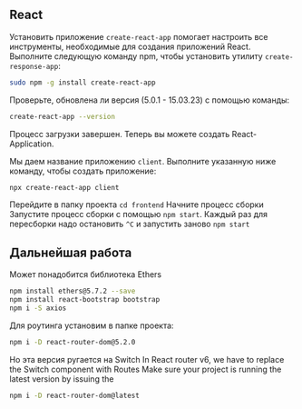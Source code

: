 ## React
Установить приложение `create-react-app` помогает настроить все инструменты, необходимые для создания приложений React. 
Выполните следующую команду npm, чтобы установить утилиту `create-response-app`:
```bash
sudo npm -g install create-react-app
```
Проверьте, обновлена ли версия (5.0.1 - 15.03.23) с помощью команды:
```bash
create-react-app --version
```
Процесс загрузки завершен. Теперь вы можете создать React-Application.

Мы даем название приложению `client`. Выполните указанную ниже команду, чтобы создать приложение:
```bash
npx create-react-app client
```
Перейдите в папку проекта `cd frontend`
Начните процесс сборки Запустите процесс сборки с помощью `npm start`.
Каждый раз для пересборки надо остановить `^C` и запустить заново `npm start`
## Дальнейшая работа
Может понадобится библиотека Ethers
```bash
npm install ethers@5.7.2 --save
npm install react-bootstrap bootstrap
npm i -S axios
```
Для роутинга установим в папке проекта:
```bash
npm i -D react-router-dom@5.2.0
```
Но эта версия ругается на Switch
In React router v6, we have to replace the Switch component with Routes Make sure your project is running the latest version by issuing the
```bash
npm i -D react-router-dom@latest
```
